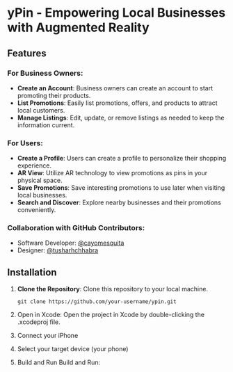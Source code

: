 # yPin - Empowering Local Businesses with Augmented Reality

## Features

### For Business Owners:
- **Create an Account**: Business owners can create an account to start promoting their products.
- **List Promotions**: Easily list promotions, offers, and products to attract local customers.
- **Manage Listings**: Edit, update, or remove listings as needed to keep the information current.

### For Users:
- **Create a Profile**: Users can create a profile to personalize their shopping experience.
- **AR View**: Utilize AR technology to view promotions as pins in your physical space.
- **Save Promotions**: Save interesting promotions to use later when visiting local businesses.
- **Search and Discover**: Explore nearby businesses and their promotions conveniently.

### Collaboration with GitHub Contributors:
- Software Developer: [@cayomesquita](https://github.com/cayomesquita)
- Designer: [@tusharhchhabra](https://github.com/tusharhchhabra)

## Installation

1. **Clone the Repository**: Clone this repository to your local machine.

   ```shell
   git clone https://github.com/your-username/ypin.git

2. Open in Xcode: Open the project in Xcode by double-clicking the .xcodeproj file.
3. Connect your iPhone
4. Select your target device (your phone)
5. Build and Run
Build and Run:
